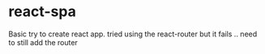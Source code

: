 # react-spa
Basic try to create react app. tried using the react-router but it fails .. need to still add the router
